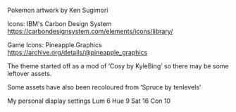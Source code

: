 
Pokemon artwork by Ken Sugimori

Icons: IBM's Carbon Design System
https://carbondesignsystem.com/elements/icons/library/ 

Game Icons: Pineapple.Graphics 
https://archive.org/details/@pineapple_graphics

The theme started off as a mod of ‘Cosy by KyleBing’ so there may be some leftover assets. 

Some assets have also been recoloured from ‘Spruce by tenlevels’

My personal display settings
Lum 6
Hue 9
Sat 16 
Con 10


